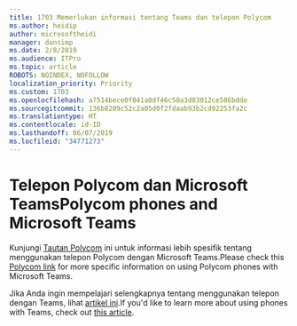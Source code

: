 ```yaml
---
title: 1703 Memerlukan informasi tentang Teams dan telepon Polycom
ms.author: heidip
author: microsoftheidi
manager: dansimp
ms.date: 2/8/2019
ms.audience: ITPro
ms.topic: article
ROBOTS: NOINDEX, NOFOLLOW
localization_priority: Priority
ms.custom: 1703
ms.openlocfilehash: a7514bece0f841a0df46c50a3d83012ce586bdde
ms.sourcegitcommit: 136b8209c52c2a05d0f2fdaab93b2cd92253fa2c
ms.translationtype: HT
ms.contentlocale: id-ID
ms.lasthandoff: 06/07/2019
ms.locfileid: "34771273"
---
```

# <a name="polycom-phones-and-microsoft-teams"></a><span data-ttu-id="c84b9-102">Telepon Polycom dan Microsoft Teams</span><span class="sxs-lookup"><span data-stu-id="c84b9-102">Polycom phones and Microsoft Teams</span></span>

<span data-ttu-id="c84b9-103">Kunjungi [Tautan Polycom](http://www.polycom.com/content/dam/polycom/common/documents/faqs/polycom-phones-and-microsoft-teams-faq-enus.pdf) ini untuk informasi lebih spesifik tentang menggunakan telepon Polycom dengan Microsoft Teams.</span><span class="sxs-lookup"><span data-stu-id="c84b9-103">Please check this [Polycom link](http://www.polycom.com/content/dam/polycom/common/documents/faqs/polycom-phones-and-microsoft-teams-faq-enus.pdf) for more specific information on using Polycom phones with Microsoft Teams.</span></span>

<span data-ttu-id="c84b9-104">Jika Anda ingin mempelajari selengkapnya tentang menggunakan telepon dengan Teams, lihat [artikel ini](https://docs.microsoft.com/microsoftteams/phones-for-teams).</span><span class="sxs-lookup"><span data-stu-id="c84b9-104">If you'd like to learn more about using phones with Teams, check out [this article](https://docs.microsoft.com/microsoftteams/phones-for-teams).</span></span>
